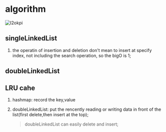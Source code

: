 # algorithm

![I2okpi](https://cdn.jsdelivr.net/gh/atony2099/imgs@master/20200407/I2okpi.jpg)


## singleLinkedList

1. the operatin of  insertion and deletion don't mean to insert at specify index, not including the search operation, so the bigO is 1;



## doubleLinkedList



## LRU cahe

1. hashmap: record the key,value

2. doubleLinkedList: put the rencently reading or writing data in front of the list(first delete,then insert at the top);

   > doubleLinkedList can easily delete and insert; 



